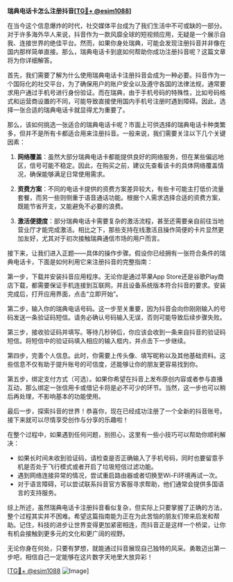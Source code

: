 **瑞典电话卡怎么注册抖音[[TG💪+ @esim1088](https://t.me/s/esim1088)]**

在当今这个信息爆炸的时代，社交媒体平台成为了我们生活中不可或缺的一部分。对于许多海外华人来说，抖音作为一款风靡全球的短视频应用，无疑是一个展示自我、连接世界的绝佳平台。然而，如果你身处瑞典，可能会发现注册抖音并非像在国内那样简单直接。那么，瑞典电话卡到底如何帮助你成功注册抖音呢？这篇文章将为你详细解答。

首先，我们需要了解为什么使用瑞典电话卡注册抖音会成为一种必要。抖音作为一个国际化的社交平台，为了确保用户的账户安全以及遵守各国的法律法规，通常要求用户通过手机号进行身份验证。而在瑞典，由于手机号码的特殊性，比如号码格式和运营商设置的不同，可能导致直接使用国内手机号注册时遇到障碍。因此，选择一张合适的瑞典电话卡就显得尤为重要了。

那么，该如何挑选一张适合的瑞典电话卡呢？市面上可供选择的瑞典电话卡种类繁多，但并不是所有卡都适合用来注册抖音。一般来说，我们需要关注以下几个关键因素：

1. **网络覆盖**：虽然大部分瑞典电话卡都能提供良好的网络服务，但在某些偏远地区，信号可能不稳定。因此，在购买之前，建议先查看该卡的具体网络覆盖情况，确保能够满足日常使用需求。

2. **资费方案**：不同的电话卡提供的资费方案差异较大，有些卡可能主打低价流量套餐，而另一些则侧重于语音通话功能。根据个人需求选择合适的资费方案，既能节省开支，又能避免不必要的浪费。

3. **激活便捷度**：部分瑞典电话卡需要复杂的激活流程，甚至还需要亲自前往当地营业厅才能完成激活。相比之下，那些支持在线激活且操作简便的卡片显然更加友好，尤其对于初次接触瑞典通信市场的用户而言。

接下来，让我们进入正题——具体的操作步骤。假设你已经拥有一张符合条件的瑞典电话卡，下面是如何利用它来注册抖音的完整指南：

第一步，下载并安装抖音应用程序。无论你是通过苹果App Store还是谷歌Play商店下载，都需要保证手机连接到互联网，并且设备系统版本符合抖音的要求。安装完成后，打开应用界面，点击“立即开始”。

第二步，输入你的瑞典电话号码。这一步至关重要，因为抖音会向你刚刚输入的号码发送一条验证码短信。请务必确认号码输入无误，否则可能导致后续步骤失败。

第三步，接收验证码并填写。等待几秒钟后，你应该会收到一条来自抖音的验证码短信。将短信中的验证码填入相应的输入框内，并点击下一步继续。

第四步，完善个人信息。此时，你需要上传头像、填写昵称以及其他基础资料。这些信息不仅有助于提升账号的可信度，还能够让你的朋友更容易找到你。

第五步，绑定支付方式（可选）。如果你希望在抖音上发布原创内容或者参与直播互动，那么绑定一张信用卡或借记卡将是必不可少的环节。当然，这一步也可以稍后再处理，不影响基本的功能使用。

最后一步，探索抖音的世界！恭喜你，现在已经成功注册了一个全新的抖音账号。接下来就可以尽情享受创作与分享的乐趣啦！

在整个过程中，如果遇到任何问题，别担心，这里有一些小技巧可以帮助你顺利解决：

- 如果长时间未收到验证码，请检查是否正确输入了手机号码，同时也要留意手机是否处于飞行模式或者开启了垃圾短信过滤功能。
- 遇到网络连接异常的情况，尝试重启路由器或者切换至Wi-Fi环境再试一次。
- 对于语言障碍，可以尝试联系抖音官方客服寻求帮助，他们通常会提供多国语言的支持服务。

综上所述，虽然瑞典电话卡注册抖音看似复杂，但实际上只要掌握了正确的方法，整个过程其实并不困难。希望这篇指南能为正在为此苦恼的朋友们带来启发和帮助。记住，科技的进步让世界变得更加紧密相连，而抖音正是这样一个桥梁，让你有机会接触到更多元的文化和更广阔的视野。

无论你身在何处，只要有梦想，就能通过抖音展现自己独特的风采。勇敢迈出第一步吧，相信自己一定能够在这片数字天地里大放异彩！

[[TG💪+ @esim1088](https://t.me/s/esim1088) ![Image](https://i.postimg.cc/4NQfJmqS/Snipaste-2025-05-13-00-14-12.png)]